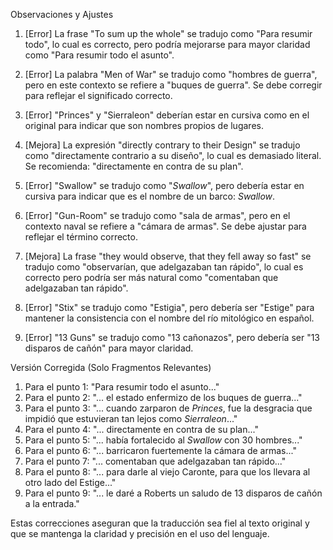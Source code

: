 Observaciones y Ajustes

1. [Error] La frase "To sum up the whole" se tradujo como "Para resumir todo", lo cual es correcto, pero podría mejorarse para mayor claridad como "Para resumir todo el asunto".
   
2. [Error] La palabra "Men of War" se tradujo como "hombres de guerra", pero en este contexto se refiere a "buques de guerra". Se debe corregir para reflejar el significado correcto.

3. [Error] "Princes" y "Sierraleon" deberían estar en cursiva como en el original para indicar que son nombres propios de lugares.

4. [Mejora] La expresión "directly contrary to their Design" se tradujo como "directamente contrario a su diseño", lo cual es demasiado literal. Se recomienda: "directamente en contra de su plan".

5. [Error] "Swallow" se tradujo como "*Swallow*", pero debería estar en cursiva para indicar que es el nombre de un barco: *Swallow*.

6. [Error] "Gun-Room" se tradujo como "sala de armas", pero en el contexto naval se refiere a "cámara de armas". Se debe ajustar para reflejar el término correcto.

7. [Mejora] La frase "they would observe, that they fell away so fast" se tradujo como "observarían, que adelgazaban tan rápido", lo cual es correcto pero podría ser más natural como "comentaban que adelgazaban tan rápido".

8. [Error] "Stix" se tradujo como "Estigia", pero debería ser "Estige" para mantener la consistencia con el nombre del río mitológico en español.

9. [Error] "13 Guns" se tradujo como "13 cañonazos", pero debería ser "13 disparos de cañón" para mayor claridad.

Versión Corregida (Solo Fragmentos Relevantes)

1. Para el punto 1: "Para resumir todo el asunto..."
2. Para el punto 2: "... el estado enfermizo de los buques de guerra..."
3. Para el punto 3: "... cuando zarparon de *Princes*, fue la desgracia que impidió que estuvieran tan lejos como *Sierraleon*..."
4. Para el punto 4: "... directamente en contra de su plan..."
5. Para el punto 5: "... había fortalecido al *Swallow* con 30 hombres..."
6. Para el punto 6: "... barricaron fuertemente la cámara de armas..."
7. Para el punto 7: "... comentaban que adelgazaban tan rápido..."
8. Para el punto 8: "... para darle al viejo Caronte, para que los llevara al otro lado del Estige..."
9. Para el punto 9: "... le daré a Roberts un saludo de 13 disparos de cañón a la entrada."

Estas correcciones aseguran que la traducción sea fiel al texto original y que se mantenga la claridad y precisión en el uso del lenguaje.